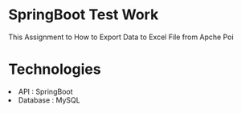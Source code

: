 # SpringBoot Test Work
This Assignment to How to Export Data to Excel File from Apche Poi

# Technologies

<li>API : SpringBoot </li>
<li>Database : MySQL </li>


